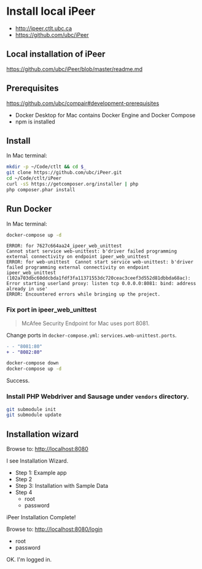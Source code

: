 # Install local iPeer

- <http://ipeer.ctlt.ubc.ca>
- <https://github.com/ubc/iPeer>

## Local installation of iPeer

<https://github.com/ubc/iPeer/blob/master/readme.md>

## Prerequisites

<https://github.com/ubc/compair#development-prerequisites>

- Docker Desktop for Mac contains Docker Engine and Docker Compose
- npm is installed

## Install

In Mac terminal:

```bash
mkdir -p ~/Code/ctlt && cd $_
git clone https://github.com/ubc/iPeer.git
cd ~/Code/ctlt/iPeer
curl -sS https://getcomposer.org/installer | php
php composer.phar install
```

## Run Docker

In Mac terminal:

```bash
docker-compose up -d
```
```
ERROR: for 7627c664aa24_ipeer_web_unittest  
Cannot start service web-unittest: b'driver failed programming external connectivity on endpoint ipeer_web_unittest 
ERROR: for web-unittest  Cannot start service web-unittest: b'driver failed programming external connectivity on endpoint ipeer_web_unittest 
(102a703dbc60ddcbda1fdf3fa11371553dc720ceac3ceef3d552d81dbbda68ac): 
Error starting userland proxy: listen tcp 0.0.0.0:8081: bind: address already in use'
ERROR: Encountered errors while bringing up the project.
```

### Fix port in ipeer_web_unittest

> McAfee Security Endpoint for Mac uses port 8081.

Change ports in `docker-compose.yml`: `services.web-unittest.ports`.

```diff
- - "8081:80"
+ - "8082:80"
```

```bash
docker-compose down
docker-compose up -d
```

Success.

### Install PHP Webdriver and Sausage under `vendors` directory.

```bash
git submodule init
git submodule update
```

## Installation wizard

Browse to: <http://localhost:8080>

I see Installation Wizard.

- Step 1: Example app
- Step 2
- Step 3: Installation with Sample Data
- Step 4
    - root
    - password

iPeer Installation Complete!

Browse to: <http://localhost:8080/login>

- root
- password

OK. I'm logged in.

